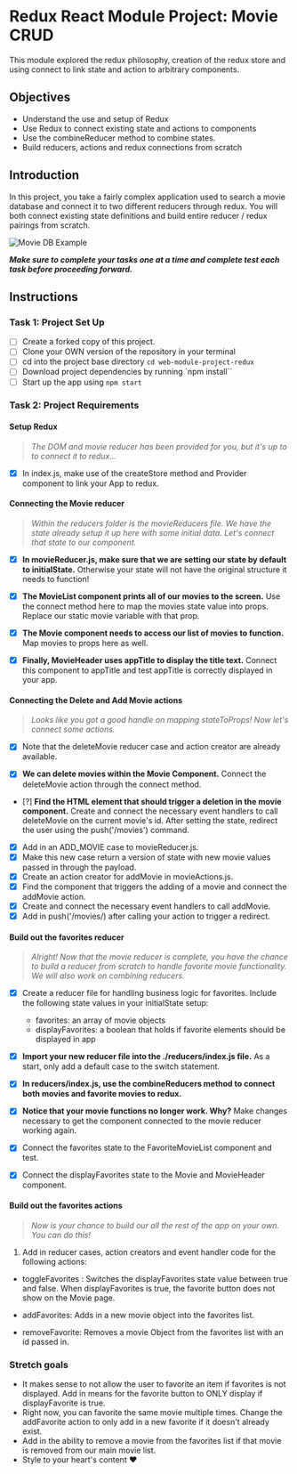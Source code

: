 # Redux React Module Project: Movie CRUD

This module explored the redux philosophy, creation of the redux store and using connect to link state and action to arbitrary components.

## Objectives
- Understand the use and setup of Redux
- Use Redux to connect existing state and actions to components
- Use the combineReducer method to combine states.
- Build reducers, actions and redux connections from scratch

## Introduction
In this project, you take a fairly complex application used to search a movie database and connect it to two different reducers through redux. You will both connect existing state definitions and build entire reducer / redux pairings from scratch.

![Movie DB Example](project-goals.gif)

***Make sure to complete your tasks one at a time and complete test each task before proceeding forward.***

## Instructions
### Task 1: Project Set Up
* [ ] Create a forked copy of this project.
* [ ] Clone your OWN version of the repository in your terminal
* [ ] cd into the project base directory `cd web-module-project-redux`
* [ ] Download project dependencies by running `npm install``
* [ ] Start up the app using `npm start`

### Task 2: Project Requirements
#### Setup Redux
> *The DOM and movie reducer has been provided for you, but it's up to to connect it to redux...*

* [X] In index.js, make use of the createStore method and Provider component to link your App to redux.

#### Connecting the Movie reducer
> *Within the reducers folder is the movieReducers file. We have the state already setup it up here with some initial data. Let's connect that state to our component.*

* [X] **In movieReducer.js, make sure that we are setting our state by default to initialState.** Otherwise your state will not have the original structure it needs to function!

* [X] **The MovieList component prints all of our movies to the screen.** Use the connect method here to map the movies state value into props. Replace our static movie variable with that prop.

* [X] **The Movie component needs to access our list of movies to function.** Map movies to props here as well.

* [X] **Finally, MovieHeader uses appTitle to display the title text.** Connect this component to appTitle and test appTitle is correctly displayed in your app.


#### Connecting the Delete and Add Movie actions
> *Looks like you got a good handle on mapping stateToProps! Now let's connect some actions.*

* [X] Note that the deleteMovie reducer case and action creator are already available.

* [X] **We can delete movies within the Movie Component.** Connect the deleteMovie action through the connect method.

* [?] **Find the HTML element that should trigger a deletion in the movie component.** Create and connect the necessary event handlers to call deleteMovie on the current movie's id. After setting the state, redirect the user using the push('/movies') command.

* [X] Add in an ADD_MOVIE case to movieReducer.js.
* [X] Make this new case return a version of state with new movie values passed in through the payload.
* [X] Create an action creator for addMovie in movieActions.js.
* [X] Find the component that triggers the adding of a movie and connect the addMovie action.
* [X] Create and connect the necessary event handlers to call addMovie.
* [X] Add in push('/movies/) after calling your action to trigger a redirect.

#### Build out the favorites reducer
> *Alright! Now that the movie reducer is complete, you have the chance to build a reducer from scratch to handle favorite movie functionality. We will also work on combining reducers.*

* [X] Create a reducer file for handling business logic for favorites. Include the following state values in your initialState setup:
  -  favorites: an array of movie objects
  -  displayFavorites: a boolean that holds if favorite elements should be displayed in app

* [X] **Import your new reducer file into the ./reducers/index.js file.** As a start, only add a default case to the switch statement.

* [X] **In reducers/index.js, use the combineReducers method to connect both movies and favorite movies to redux.**

* [X] **Notice that your movie functions no longer work. Why?** Make changes necessary to get the component connected to the movie reducer working again.

* [X] Connect the favorites state to the FavoriteMovieList component and test.

* [X] Connect the displayFavorites state to the Movie and MovieHeader component.

#### Build out the favorites actions
> *Now is your chance to build our all the rest of the app on your own. You can do this!*

1. Add in reducer cases, action creators and event handler code for the following actions:
  - toggleFavorites : Switches the displayFavorites state value between true and false. When displayFavorites is true, the favorite button does not show on the Movie page.
  
  - addFavorites: Adds in a new movie object into the favorites list.
  - removeFavorite: Removes a movie Object from the favorites list with an id passed in.

### Stretch goals
- It makes sense to not allow the user to favorite an item if favorites is not displayed. Add in means for the favorite button to ONLY display if displayFavorite is true.
- Right now, you can favorite the same movie multiple times. Change the addFavorite action to only add in a new favorite if it doesn't already exist.
- Add in the ability to remove a movie from the favorites list if that movie is removed from our main movie list.
- Style to your heart's content ❤️
